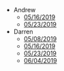 * Andrew
    * [05/16/2019](Andrew/20190516.md)
    * [05/23/2019](Andrew/20190523.md)
* Darren
    * [05/08/2019](Darren/20190508.md)
    * [05/16/2019](Darren/20190516.md)
    * [05/23/2019](Darren/20190523.md)
    * [06/04/2019](Darren/20190604.md)

